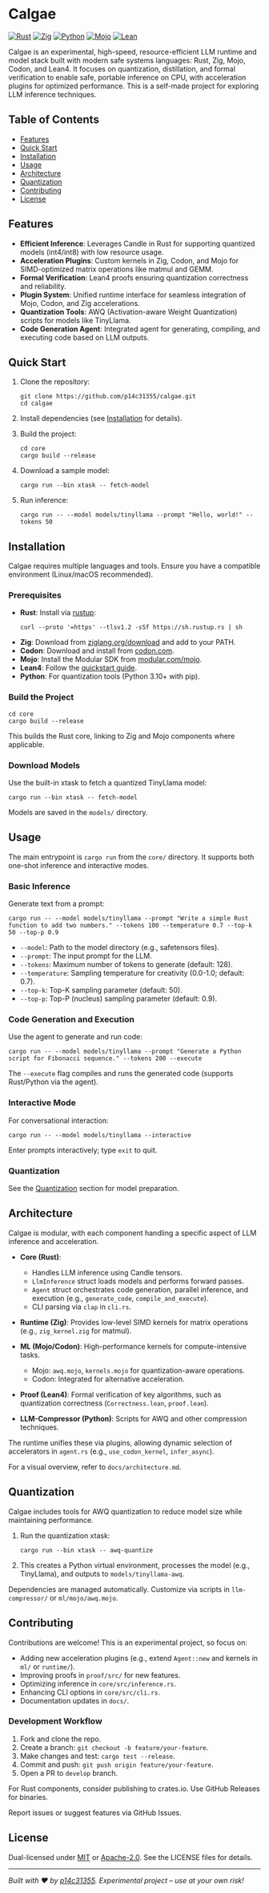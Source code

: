 # Calgae

[![Rust](https://img.shields.io/badge/Rust-000000?style=for-the-badge&logo=rust&logoColor=white)](https://www.rust-lang.org/)
[![Zig](https://img.shields.io/badge/Zig-%23DE0000.svg?style=for-the-badge&logo=zig&logoColor=white)](https://ziglang.org/)
[![Python](https://img.shields.io/badge/Python-3776AB?style=for-the-badge&logo=python&logoColor=white)](https://www.python.org/)
[![Mojo](https://img.shields.io/badge/Mojo-%23000?style=for-the-badge&logo=modular&logoColor=white)](https://www.modular.com/mojo)
[![Lean](https://img.shields.io/badge/Lean-87208C?style=for-the-badge&logo=lean&logoColor=white)](https://lean-lang.org/)

Calgae is an experimental, high-speed, resource-efficient LLM runtime and model stack built with modern safe systems languages: Rust, Zig, Mojo, Codon, and Lean4. It focuses on quantization, distillation, and formal verification to enable safe, portable inference on CPU, with acceleration plugins for optimized performance. This is a self-made project for exploring LLM inference techniques.

## Table of Contents

- [Features](#features)
- [Quick Start](#quick-start)
- [Installation](#installation)
- [Usage](#usage)
- [Architecture](#architecture)
- [Quantization](#quantization)
- [Contributing](#contributing)
- [License](#license)

## Features

- **Efficient Inference**: Leverages Candle in Rust for supporting quantized models (int4/int8) with low resource usage.
- **Acceleration Plugins**: Custom kernels in Zig, Codon, and Mojo for SIMD-optimized matrix operations like matmul and GEMM.
- **Formal Verification**: Lean4 proofs ensuring quantization correctness and reliability.
- **Plugin System**: Unified runtime interface for seamless integration of Mojo, Codon, and Zig accelerations.
- **Quantization Tools**: AWQ (Activation-aware Weight Quantization) scripts for models like TinyLlama.
- **Code Generation Agent**: Integrated agent for generating, compiling, and executing code based on LLM outputs.

## Quick Start

1. Clone the repository:
   ```
   git clone https://github.com/p14c31355/calgae.git
   cd calgae
   ```

2. Install dependencies (see [Installation](#installation) for details).

3. Build the project:
   ```
   cd core
   cargo build --release
   ```

4. Download a sample model:
   ```
   cargo run --bin xtask -- fetch-model
   ```

5. Run inference:
   ```
   cargo run -- --model models/tinyllama --prompt "Hello, world!" --tokens 50
   ```

## Installation

Calgae requires multiple languages and tools. Ensure you have a compatible environment (Linux/macOS recommended).

### Prerequisites

- **Rust**: Install via [rustup](https://rustup.rs/):
  ```
  curl --proto '=https' --tlsv1.2 -sSf https://sh.rustup.rs | sh
  ```
- **Zig**: Download from [ziglang.org/download](https://ziglang.org/download/) and add to your PATH.
- **Codon**: Download and install from [codon.com](https://codon.com).
- **Mojo**: Install the Modular SDK from [modular.com/mojo](https://www.modular.com/mojo).
- **Lean4**: Follow the [quickstart guide](https://lean-lang.org/lean4/doc/quickstart.html).
- **Python**: For quantization tools (Python 3.10+ with pip).

### Build the Project

```
cd core
cargo build --release
```

This builds the Rust core, linking to Zig and Mojo components where applicable.

### Download Models

Use the built-in xtask to fetch a quantized TinyLlama model:
```
cargo run --bin xtask -- fetch-model
```

Models are saved in the `models/` directory.

## Usage

The main entrypoint is `cargo run` from the `core/` directory. It supports both one-shot inference and interactive modes.

### Basic Inference

Generate text from a prompt:
```
cargo run -- --model models/tinyllama --prompt "Write a simple Rust function to add two numbers." --tokens 100 --temperature 0.7 --top-k 50 --top-p 0.9
```

- `--model`: Path to the model directory (e.g., safetensors files).
- `--prompt`: The input prompt for the LLM.
- `--tokens`: Maximum number of tokens to generate (default: 128).
- `--temperature`: Sampling temperature for creativity (0.0-1.0; default: 0.7).
- `--top-k`: Top-K sampling parameter (default: 50).
- `--top-p`: Top-P (nucleus) sampling parameter (default: 0.9).

### Code Generation and Execution

Use the agent to generate and run code:
```
cargo run -- --model models/tinyllama --prompt "Generate a Python script for Fibonacci sequence." --tokens 200 --execute
```

The `--execute` flag compiles and runs the generated code (supports Rust/Python via the agent).

### Interactive Mode

For conversational interaction:
```
cargo run -- --model models/tinyllama --interactive
```

Enter prompts interactively; type `exit` to quit.

### Quantization

See the [Quantization](#quantization) section for model preparation.

## Architecture

Calgae is modular, with each component handling a specific aspect of LLM inference and acceleration.

- **Core (Rust)**: 
  - Handles LLM inference using Candle tensors.
  - `LlmInference` struct loads models and performs forward passes.
  - `Agent` struct orchestrates code generation, parallel inference, and execution (e.g., `generate_code`, `compile_and_execute`).
  - CLI parsing via `clap` in `cli.rs`.

- **Runtime (Zig)**: Provides low-level SIMD kernels for matrix operations (e.g., `zig_kernel.zig` for matmul).

- **ML (Mojo/Codon)**: High-performance kernels for compute-intensive tasks.
  - Mojo: `awq.mojo`, `kernels.mojo` for quantization-aware operations.
  - Codon: Integrated for alternative acceleration.

- **Proof (Lean4)**: Formal verification of key algorithms, such as quantization correctness (`Correctness.lean`, `proof.lean`).

- **LLM-Compressor (Python)**: Scripts for AWQ and other compression techniques.

The runtime unifies these via plugins, allowing dynamic selection of accelerators in `agent.rs` (e.g., `use_codon_kernel`, `infer_async`).

For a visual overview, refer to `docs/architecture.md`.

## Quantization

Calgae includes tools for AWQ quantization to reduce model size while maintaining performance.

1. Run the quantization xtask:
   ```
   cargo run --bin xtask -- awq-quantize
   ```

2. This creates a Python virtual environment, processes the model (e.g., TinyLlama), and outputs to `models/tinyllama-awq`.

Dependencies are managed automatically. Customize via scripts in `llm-compressor/` or `ml/mojo/awq.mojo`.

## Contributing

Contributions are welcome! This is an experimental project, so focus on:

- Adding new acceleration plugins (e.g., extend `Agent::new` and kernels in `ml/` or `runtime/`).
- Improving proofs in `proof/src/` for new features.
- Optimizing inference in `core/src/inference.rs`.
- Enhancing CLI options in `core/src/cli.rs`.
- Documentation updates in `docs/`.

### Development Workflow

1. Fork and clone the repo.
2. Create a branch: `git checkout -b feature/your-feature`.
3. Make changes and test: `cargo test --release`.
4. Commit and push: `git push origin feature/your-feature`.
5. Open a PR to `develop` branch.

For Rust components, consider publishing to crates.io. Use GitHub Releases for binaries.

Report issues or suggest features via GitHub Issues.

## License

Dual-licensed under [MIT](docs/LICENSE-MIT) or [Apache-2.0](docs/LICENSE-APACHE). See the LICENSE files for details.

---

*Built with ❤️ by [p14c31355](https://github.com/p14c31355). Experimental project – use at your own risk!*
